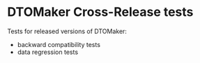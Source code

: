 # DTOMaker Cross-Release tests
Tests for released versions of DTOMaker:
- backward compatibility tests
- data regression tests
